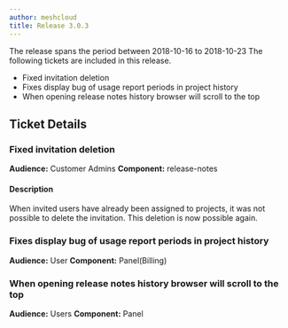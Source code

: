 ```yaml
---
author: meshcloud
title: Release 3.0.3
---
```


The release spans the period between 2018-10-16 to 2018-10-23
The following tickets are included in this release.
* Fixed invitation deletion
* Fixes display bug of usage report periods in project history
* When opening release notes history browser will scroll to the top
<!--truncate-->

## Ticket Details
### Fixed invitation deletion
**Audience:** Customer Admins **Component:** release-notes

#### Description
When invited users have already been assigned to projects, it was not possible to delete the invitation. This deletion is now possible again.

### Fixes display bug of usage report periods in project history
**Audience:** User **Component:** Panel(Billing)

### When opening release notes history browser will scroll to the top
**Audience:** Users **Component:** Panel

